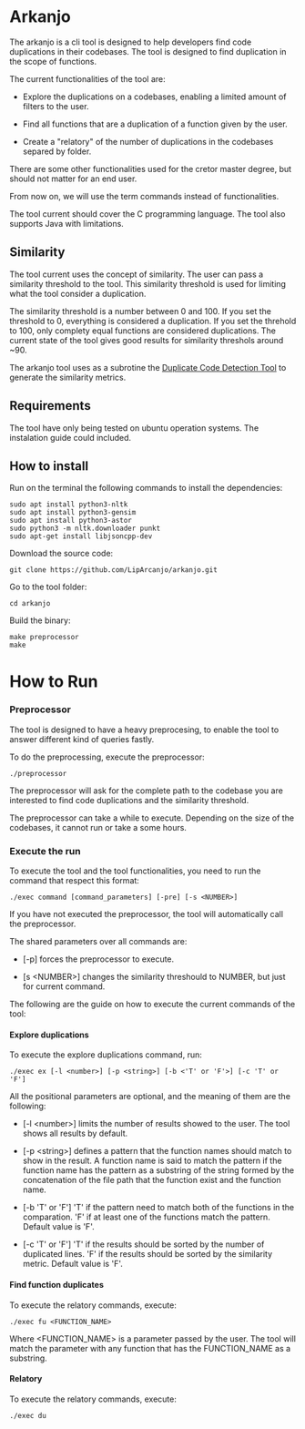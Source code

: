 # Arkanjo

The arkanjo is a cli tool is designed to help developers find code duplications in their codebases.
The tool is designed to find duplication in the scope of functions.

The current functionalities of the tool are:

- Explore the duplications on a codebases, enabling a limited amount of filters to the user.

- Find all functions that are a duplication of a function given by the user.

- Create a "relatory" of the number of duplications in the codebases separed by folder.

There are some other functionalities used for the cretor master degree, but should not matter for 
an end user. 

From now on, we will use the term commands instead of functionalities.

The tool current should cover the C programming language. 
The tool also supports Java with limitations.

## Similarity

The tool current uses the concept of similarity. The user can pass a similarity threshold
to the tool. This similarity threshold is used for limiting what the tool consider a duplication. 

The similarity threshold is a number between 0 and 100. If you set the threshold to 0, everything is
considered a duplication. If you set the threhold to 100, only complety equal functions are considered
duplications. The current state of the tool gives good results for similarity threshols around ~90.

The arkanjo tool uses as a subrotine the 
[Duplicate Code Detection Tool](https://github.com/platisd/duplicate-code-detection-tool) to generate
the similarity metrics.

## Requirements

The tool have only being tested on ubuntu operation systems. The instalation guide could included.

## How to install

Run on the terminal the following commands to install the dependencies:

```
sudo apt install python3-nltk
sudo apt install python3-gensim
sudo apt install python3-astor
sudo python3 -m nltk.downloader punkt
sudo apt-get install libjsoncpp-dev
```

Download the source code:

```
git clone https://github.com/LipArcanjo/arkanjo.git
```

Go to the tool folder:

```
cd arkanjo
```

Build the binary:

```
make preprocessor
make
```

# How to Run

### Preprocessor

The tool is designed to have a heavy preprocesing, to enable the tool to answer different kind of queries fastly.

To do the preprocessing, execute the preprocessor:

```
./preprocessor
```

The preprocessor will ask for the complete path to the codebase you are interested to find code duplications and
the similarity threshold.

The preprocessor can take a while to execute. Depending on the size of the codebases, it cannot run or take a some hours. 

### Execute the run

To execute the tool and the tool functionalities, you need to run the command that respect this format:

```
./exec command [command_parameters] [-pre] [-s <NUMBER>]
```

If you have not executed the preprocessor, the tool will automatically call the preprocessor.

The shared parameters over all commands are:

- [-p] forces the preprocessor to execute.

- [s \<NUMBER\>] changes the similarity threshould to NUMBER, but just for current command.

The following are the guide on how to execute the current commands of the tool:

#### Explore duplications

To execute the explore duplications command, run:

```
./exec ex [-l <number>] [-p <string>] [-b <'T' or 'F'>] [-c 'T' or 'F'] 
```

All the positional parameters are optional, and the meaning of them are the following:

- [-l \<number\>] limits the number of results showed to the user. The tool shows all results by default.

- [-p \<string\>] defines a pattern that the function names should match to show in the result. A
function name is said to match the pattern if the function name has the pattern as a substring of the string 
formed by the concatenation of the file path that the function exist and the function name.

- [-b 'T' or 'F'] 'T' if the pattern need to match both of the functions in the comparation. 'F' if at least
one of the functions match the pattern. Default value is 'F'.

- [-c 'T' or 'F'] 'T' if the results should be sorted by the number of duplicated lines. 'F' if the results
should be sorted by the similarity metric. Default value is 'F'.

#### Find function duplicates

To execute the relatory commands, execute:

```
./exec fu <FUNCTION_NAME>
```

Where \<FUNCTION_NAME\> is a parameter passed by the user. The tool will match
the parameter with any function that has the FUNCTION_NAME as a substring.

#### Relatory

To execute the relatory commands, execute:

```
./exec du
```
